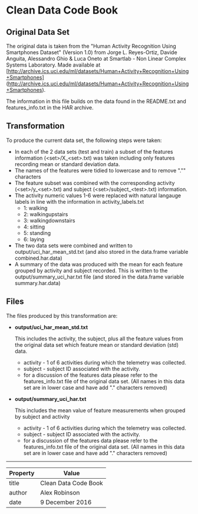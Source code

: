 # Clean Data Code Book

## Original Data Set
The original data is taken from the "Human Activity Recognition Using Smartphones Dataset" (Version 1.0) from
Jorge L. Reyes-Ortiz, Davide Anguita, Alessandro Ghio & Luca Oneto at Smartlab - Non Linear Complex Systems Laboratory. Made available at [http://archive.ics.uci.edu/ml/datasets/Human+Activity+Recognition+Using+Smartphones] (http://archive.ics.uci.edu/ml/datasets/Human+Activity+Recognition+Using+Smartphones).

The information in this file builds on the data found in the README.txt and features_info.txt in the HAR archive.

## Transformation
To produce the current data set, the following steps were taken:
* In each of the 2 data sets (test and train) a subset of the features information (\<set\>/X_\<set\>.txt) was taken including only features recording mean or standard deviation data.
* The names of the features were tidied to lowercase and to remove "."" characters
* The feature subset was combined with the corresponding activity (\<set\>/y_\<set\>.txt) and subject (\<set\>/subject_\<test\>.txt) information.
* The activity numeric values 1-6 were replaced with natural langauge labels in line with the information in activity_labels.txt
    + 1\: walking
    + 2\: walkingupstairs
    + 3\: walkingdownstairs
    + 4\: sitting
    + 5\: standing
    + 6\: laying
* The two data sets were combined and written to output/uci_har_mean_std.txt (and also stored in the data.frame variable combined.har.data)
* A summary of the data was produced with the mean for each feature grouped by activity and subject recorded. This is written to the output/summary_uci_har.txt file (and stored in the data.frame variable summary.har.data)

## Files
The files produced by this transformation are:
* __output/uci_har_mean_std.txt__

    This includes the activity, the subject, plus all the feature values from the original data set which feature mean or standard deviation (std) data.
  * activity - 1 of 6 activities during which the telemetry was collected. 
  * subject - subject ID associated with the activity.
  * for a discussion of the features data please refer to the features_info.txt file of the original data set.
   (All names in this data set are in lower case and have add "." characters removed)  
   
* __output/summary_uci_har.txt__

   This includes the mean value of feature measurements when grouped by subject and activity
  * activity - 1 of 6 activities during which the telemetry was collected. 
  * subject - subject ID associated with the activity.
  * for a discussion of the features data please refer to the features_info.txt file of the original data set.
   (All names in this data set are in lower case and have add "." characters removed)  
   

***
      
| Property | Value |
| --- | --- |
| title | Clean Data Code Book |
| author | Alex Robinson |
| date | 9 December 2016 |